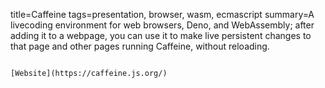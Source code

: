 title=Caffeine
tags=presentation, browser, wasm, ecmascript
summary=A livecoding environment for web browsers, Deno, and WebAssembly; after adding it to a webpage, you can use it to make live persistent changes to that page and other pages running Caffeine, without reloading.
~~~~~~

[Website](https://caffeine.js.org/)

